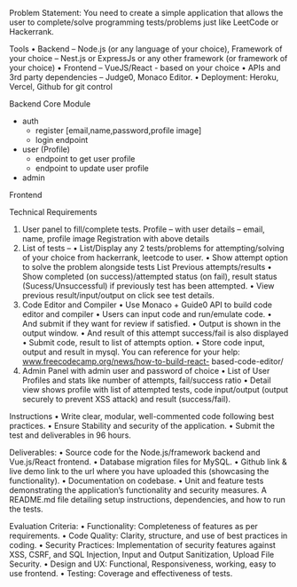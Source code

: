 Problem Statement:
You need to create a simple application that allows the user to complete/solve
programming tests/problems just like LeetCode or Hackerrank.

Tools
• Backend – Node.js (or any language of your choice), Framework of your choice –
Nest.js or ExpressJs or any other framework (or framework of your choice)
• Frontend – VueJS/React - based on your choice
• APIs and 3rd party dependencies – Judge0, Monaco Editor.
• Deployment: Heroku, Vercel, Github for git control

Backend Core Module
  - auth
    - register [email,name,password,profile image]
    - login endpoint
  - user (Profile)
    - endpoint to get user profile
    - endpoint to update user profile
  - admin

Frontend

Technical Requirements
1) User panel to fill/complete tests.
   Profile – with user details – email, name, profile image
   Registration with above details
2) List of tests –
   • List/Display any 2 tests/problems for attempting/solving of your choice from
   hackerrank, leetcode to user.
   • Show attempt option to solve the problem alongside tests
   List Previous attempts/results
   • Show completed (on success)/attempted status (on fail), result status
   (Sucess/Unsuccessful) if previously test has been attempted.
   • View previous result/input/output on click see test details.
3) Code Editor and Compiler
   • Use Monaco + Guide0 API to build code editor and compiler
   • Users can input code and run/emulate code.
   • And submit if they want for review if satisfied.
   • Output is shown in the output window.
   • And result of this attempt success/fail is also displayed
   • Submit code, result to list of attempts option.
   • Store code input, output and result in mysql.
   You can reference for your help: www.freecodecamp.org/news/how-to-build-react-
   based-code-editor/
4) Admin Panel with admin user and password of choice
   • List of User Profiles and stats like number of attempts, fail/success ratio
   • Detail view shows profile with list of attempted tests, code input/output
   (output securely to prevent XSS attack) and result (success/fail).

Instructions
   • Write clear, modular, well-commented code following best practices.
   • Ensure Stability and security of the application.
   • Submit the test and deliverables in 96 hours.

Deliverables:
   • Source code for the Node.js/framework backend and Vue.js/React frontend.
   • Database migration files for MySQL.
   • Github link & live demo link to the url where you have uploaded this (showcasing the
   functionality).
   • Documentation on codebase.
   • Unit and feature tests demonstrating the application’s functionality and security
   measures.
   A README.md file detailing setup instructions, dependencies, and how to run the
   tests.

Evaluation Criteria:
   • Functionality: Completeness of features as per requirements.
   • Code Quality: Clarity, structure, and use of best practices in coding.
   • Security Practices: Implementation of security features against XSS, CSRF, and SQL
   Injection, Input and Output Sanitization, Upload File Security.
   • Design and UX: Functional, Responsiveness, working, easy to use frontend.
   • Testing: Coverage and effectiveness of tests.